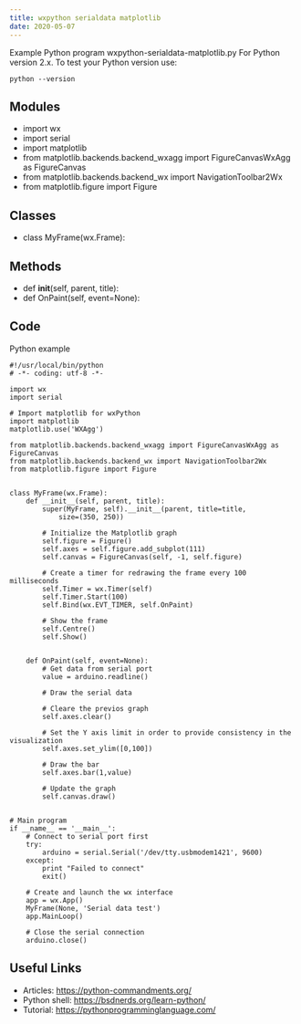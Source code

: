 ```yaml
---
title: wxpython serialdata matplotlib
date: 2020-05-07
---
```

Example Python program wxpython-serialdata-matplotlib.py
For Python version 2.x.
To test your Python version use:

    python --version

## Modules

* import wx
* import serial
* import matplotlib
* from matplotlib.backends.backend_wxagg import FigureCanvasWxAgg as FigureCanvas
* from matplotlib.backends.backend_wx import NavigationToolbar2Wx
* from matplotlib.figure import Figure

## Classes

* class MyFrame(wx.Frame):

## Methods

* def __init__(self, parent, title):
* def OnPaint(self, event=None):

## Code

Python example

    #!/usr/local/bin/python
    # -*- coding: utf-8 -*-
    
    import wx
    import serial
    
    # Import matplotlib for wxPython
    import matplotlib
    matplotlib.use('WXAgg')
    
    from matplotlib.backends.backend_wxagg import FigureCanvasWxAgg as FigureCanvas
    from matplotlib.backends.backend_wx import NavigationToolbar2Wx
    from matplotlib.figure import Figure
    
    
    class MyFrame(wx.Frame):
        def __init__(self, parent, title):
            super(MyFrame, self).__init__(parent, title=title,
                size=(350, 250))
    
            # Initialize the Matplotlib graph
            self.figure = Figure()
            self.axes = self.figure.add_subplot(111)
            self.canvas = FigureCanvas(self, -1, self.figure)
    
            # Create a timer for redrawing the frame every 100 milliseconds
            self.Timer = wx.Timer(self)
            self.Timer.Start(100)
            self.Bind(wx.EVT_TIMER, self.OnPaint)
    
            # Show the frame
            self.Centre()
            self.Show()
    
    
        def OnPaint(self, event=None):
            # Get data from serial port
            value = arduino.readline()
    
            # Draw the serial data
    
            # Cleare the previos graph
            self.axes.clear()
    
            # Set the Y axis limit in order to provide consistency in the visualization
            self.axes.set_ylim([0,100])
    
            # Draw the bar
            self.axes.bar(1,value)
    
            # Update the graph
            self.canvas.draw()
    
    
    # Main program
    if __name__ == '__main__':
        # Connect to serial port first
        try:
            arduino = serial.Serial('/dev/tty.usbmodem1421', 9600)
        except:
            print "Failed to connect"
            exit()
     
        # Create and launch the wx interface
        app = wx.App()
        MyFrame(None, 'Serial data test')
        app.MainLoop()
     
        # Close the serial connection
        arduino.close()
    

## Useful Links

- Articles: https://python-commandments.org/
- Python shell: https://bsdnerds.org/learn-python/
- Tutorial: https://pythonprogramminglanguage.com/
